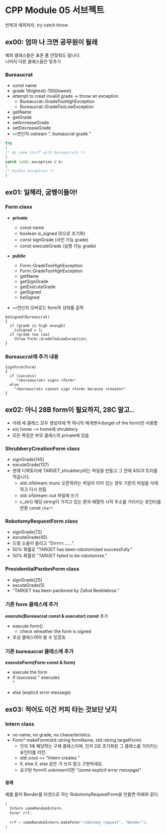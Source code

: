#  CPP Module 05 서브젝트

반복과 예외처리. try catch throw

## ex00: 엄마 나 크면 공무원이 될래

예외 클래스들은 표준 폼 안맞춰도 됩니다.<br>
나머지 다른 클래스들은 맞추기

### Bureaucrat

- const name
- grade 1(highest)-150(lowest)
- attempt to creat invalid grade -> throw an exception
  - Bureaucrat::GradeTooHighException 
  - Bureaucrat::GradeTooLowException
- getName
- getGrade
- setIncreaseGrade
- setDecreaseGrade
- `<<`연산자 ostream "<name>, bureaucrat grade <grade>"


```cpp
try
{
/* do some stuff with bureaucrats */
}
catch (std::exception & e)
{
/* handle exception */
}
```

## ex01: 일해라, 굼벵이들아!

### Form class
- **private**
  - const name
  - boolean is_signed (0으로 초기화)
  - const signGrade (사인 가능 grade)
  - const executeGrade (실행 가능 grade)

- **public**
  - Form::GradeTooHighException
  - Form::GradeTooHighException
  - getName
  - getSignGrade
  - getExecuteGrade
  - getSigned
  - beSigned
  
- `<<`연산자 오버로드 form의 상태를 출력

```
beSigned(Bureaucrat)
{
  if (grade is high enough) 
    isSigned = 1;
  if (grade too low)
    throw Form::GradeTooLowException;
}
```


### Bureaucrat에 추가 내용

```
SignForm(Form)
{
  if (success)
     "<bureaucrat> signs <form>"
  else
    "<bureaucrat> cannot sign <form> because <reason>"
}
```

## ex02: 아니 28B form이 필요하지, 28C 말고..

- 아래 세 클래스 모두 생성자에 딱 하나의 매개변수(target of the form)만 사용함
- ex) home --> home에 shrubbery
- 모든 특징은 부모 클래스의 private에 있음
  
### ShrubberyCreationForm class

- signGrade(145)
- excuteGrade(137)
- 현재 디렉토리에 TARGET_shrubbery라는 파일을 만들고 그 안에 ASCII 트리를 적습니다.
  - std::ofstream::trunc 오픈하려는 파일이 이미 있는 경우 기존의 파일을 삭제하고 다시 만듬  
  - std::ofstream::out 파일에 쓰기
  - c_str() 해당 string이 가지고 있는 문자 배열의 시작 주소를 가리키는 포인터를 반환 const `char*`

### RobotomyRequestForm class

- signGrade(72)
- excuteGrade(45)
- 드릴 소음이 들리고 "Drrrrrr......."
- 50% 확률로 "TARGET has been robotomized successfully."
- 50% 확률로 "TARGET failed to be robotomize."

### PresidentialPardonForm class

- signGrade(25)
- excuteGrade(5)
- "TARGET has been pardoned by Zafod Beeblebrox."

### 기존 form 클래스에 추가

**execute(Bureaucrat const & executor) const** 추가
- execute form()
  - check wheather the form is signed
- 추상 클래스여야 쓸 수 있겠죠

### 기존 bureaucrat 클래스에 추가

**executeForm(Form const & form)**
- execute the form
- if (success) "<bureaucrat> executes <form>"
- else (explicit error message)
  
## ex03: 적어도 이건 커피 타는 것보단 낫지

### Intern class

- no name, no grade, no characteristics
- Form* makeForm(std::string formName, std::string targetForm)
  - 인자 1에 해당하는 구체 클래스이며, 인자 2로 초기화된 그 클래스를 가리키는 포인터를 리턴.
  - std::cout << "Intern creates <form>"
  - if, else if, else 같은 거 쓰지 말고 구현하세요.
  - 요구된 form이 unknown이면 "(some explicit error message)"

#### 용례

예를 들어 Bender를 타겟으로 하는 RobotomyRequestForm을 만들면 아래와 같다.

```cpp
{
  Intern someRandomIntern;
  Form* rrf;
  
  rrf = someRandomIntern.makeForm("robotomy request", "Bender");
}
```

